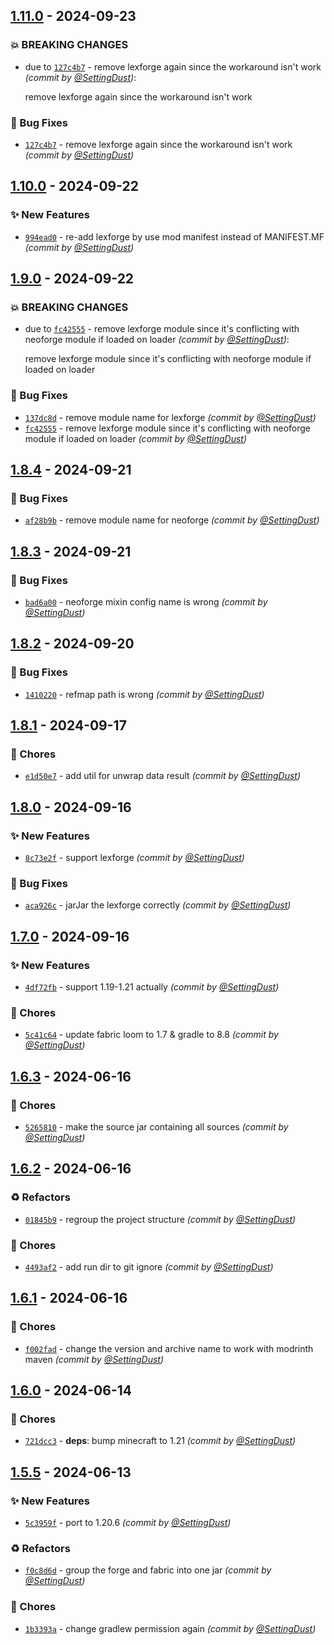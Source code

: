 ## [1.11.0] - 2024-09-23
### :boom: BREAKING CHANGES
- due to [`127c4b7`](https://github.com/SettingDust/kinecraft-serialization/commit/127c4b7f5d522c02ddab7aeb55cd7f65c9c491d1) - remove lexforge again since the workaround isn't work *(commit by [@SettingDust](https://github.com/SettingDust))*:

  remove lexforge again since the workaround isn't work


### :bug: Bug Fixes
- [`127c4b7`](https://github.com/SettingDust/kinecraft-serialization/commit/127c4b7f5d522c02ddab7aeb55cd7f65c9c491d1) - remove lexforge again since the workaround isn't work *(commit by [@SettingDust](https://github.com/SettingDust))*


## [1.10.0] - 2024-09-22
### :sparkles: New Features
- [`994ead0`](https://github.com/SettingDust/kinecraft-serialization/commit/994ead07a4bf728c81307d98fcea41251358db1e) - re-add lexforge by use mod manifest instead of MANIFEST.MF *(commit by [@SettingDust](https://github.com/SettingDust))*


## [1.9.0] - 2024-09-22
### :boom: BREAKING CHANGES
- due to [`fc42555`](https://github.com/SettingDust/kinecraft-serialization/commit/fc42555dfa7caf1297b8a77ffc6b8d44afb4aa31) - remove lexforge module since it's conflicting with neoforge module if loaded on loader *(commit by [@SettingDust](https://github.com/SettingDust))*:

  remove lexforge module since it's conflicting with neoforge module if loaded on loader


### :bug: Bug Fixes
- [`137dc8d`](https://github.com/SettingDust/kinecraft-serialization/commit/137dc8dfec2661aad8c7d54e1db82c6ca7f3a95c) - remove module name for lexforge *(commit by [@SettingDust](https://github.com/SettingDust))*
- [`fc42555`](https://github.com/SettingDust/kinecraft-serialization/commit/fc42555dfa7caf1297b8a77ffc6b8d44afb4aa31) - remove lexforge module since it's conflicting with neoforge module if loaded on loader *(commit by [@SettingDust](https://github.com/SettingDust))*


## [1.8.4] - 2024-09-21
### :bug: Bug Fixes
- [`af28b9b`](https://github.com/SettingDust/kinecraft-serialization/commit/af28b9b11f27a81e8ddb5f2a8e3c470369174bc6) - remove module name for neoforge *(commit by [@SettingDust](https://github.com/SettingDust))*


## [1.8.3] - 2024-09-21
### :bug: Bug Fixes
- [`bad6a00`](https://github.com/SettingDust/kinecraft-serialization/commit/bad6a00ef2f8db4bdaaab4d2d4ea81563364aa98) - neoforge mixin config name is wrong *(commit by [@SettingDust](https://github.com/SettingDust))*


## [1.8.2] - 2024-09-20
### :bug: Bug Fixes
- [`1410220`](https://github.com/SettingDust/kinecraft-serialization/commit/141022002e32dcb40eae876b5f9f72d5a543812f) - refmap path is wrong *(commit by [@SettingDust](https://github.com/SettingDust))*


## [1.8.1] - 2024-09-17
### :wrench: Chores
- [`e1d50e7`](https://github.com/SettingDust/kinecraft-serialization/commit/e1d50e740495cd5617f8c9120fbada7e10c6a432) - add util for unwrap data result *(commit by [@SettingDust](https://github.com/SettingDust))*


## [1.8.0] - 2024-09-16
### :sparkles: New Features
- [`8c73e2f`](https://github.com/SettingDust/kinecraft-serialization/commit/8c73e2f048eb5a5e7bdff4083c62543c23d15a53) - support lexforge *(commit by [@SettingDust](https://github.com/SettingDust))*

### :bug: Bug Fixes
- [`aca926c`](https://github.com/SettingDust/kinecraft-serialization/commit/aca926c7d1be216da87a9ee376be6e4c5ef867fc) - jarJar the lexforge correctly *(commit by [@SettingDust](https://github.com/SettingDust))*


## [1.7.0] - 2024-09-16
### :sparkles: New Features
- [`4df72fb`](https://github.com/SettingDust/kinecraft-serialization/commit/4df72fb6c5847ec0423d726ff02aa6c8a18248e8) - support 1.19-1.21 actually *(commit by [@SettingDust](https://github.com/SettingDust))*

### :wrench: Chores
- [`5c41c64`](https://github.com/SettingDust/kinecraft-serialization/commit/5c41c64c2d41afbdd5fec2f677d5a1cff1b495f3) - update fabric loom to 1.7 & gradle to 8.8 *(commit by [@SettingDust](https://github.com/SettingDust))*


## [1.6.3] - 2024-06-16
### :wrench: Chores
- [`5265810`](https://github.com/SettingDust/kinecraft-serialization/commit/5265810e07a5332adb09cf9ecda34b8f5f78503c) - make the source jar containing all sources *(commit by [@SettingDust](https://github.com/SettingDust))*


## [1.6.2] - 2024-06-16
### :recycle: Refactors
- [`01845b9`](https://github.com/SettingDust/kinecraft-serialization/commit/01845b9ce4b476dcb3ea49b180f641d0863c6809) - regroup the project structure *(commit by [@SettingDust](https://github.com/SettingDust))*

### :wrench: Chores
- [`4493af2`](https://github.com/SettingDust/kinecraft-serialization/commit/4493af2e3700685f9698cf4950995b0ddf5371a9) - add run dir to git ignore *(commit by [@SettingDust](https://github.com/SettingDust))*


## [1.6.1] - 2024-06-16
### :wrench: Chores
- [`f002fad`](https://github.com/SettingDust/kinecraft-serialization/commit/f002fad8aac82fbcfa38a7a72fc6e500d1dfb53f) - change the version and archive name to work with modrinth maven *(commit by [@SettingDust](https://github.com/SettingDust))*


## [1.6.0] - 2024-06-14
### :wrench: Chores
- [`721dcc3`](https://github.com/SettingDust/kinecraft-serialization/commit/721dcc361016752a12c2c32492eceb654c119c57) - **deps**: bump minecraft to 1.21 *(commit by [@SettingDust](https://github.com/SettingDust))*


## [1.5.5] - 2024-06-13
### :sparkles: New Features
- [`5c3959f`](https://github.com/SettingDust/kinecraft-serialization/commit/5c3959f83dac15647cc6f626ebaf34b676829cdd) - port to 1.20.6 *(commit by [@SettingDust](https://github.com/SettingDust))*

### :recycle: Refactors
- [`f0c8d6d`](https://github.com/SettingDust/kinecraft-serialization/commit/f0c8d6d2334a3a335012991b1bfefa4c88eb3e7f) - group the forge and fabric into one jar *(commit by [@SettingDust](https://github.com/SettingDust))*

### :wrench: Chores
- [`1b3393a`](https://github.com/SettingDust/kinecraft-serialization/commit/1b3393af149f41ba4a65af0f412d2aeb3e830c49) - change gradlew permission again *(commit by [@SettingDust](https://github.com/SettingDust))*

[1.5.5]: https://github.com/SettingDust/kinecraft-serialization/compare/1.5.0...1.5.5
[1.6.0]: https://github.com/SettingDust/kinecraft-serialization/compare/1.5.5...1.6.0
[1.6.1]: https://github.com/SettingDust/kinecraft-serialization/compare/1.6.0...1.6.1
[1.6.2]: https://github.com/SettingDust/kinecraft-serialization/compare/1.6.1...1.6.2
[1.6.3]: https://github.com/SettingDust/kinecraft-serialization/compare/1.6.2...1.6.3
[1.7.0]: https://github.com/SettingDust/kinecraft-serialization/compare/1.6.7...1.7.0
[1.8.0]: https://github.com/SettingDust/kinecraft-serialization/compare/1.7.0...1.8.0
[1.8.1]: https://github.com/SettingDust/kinecraft-serialization/compare/1.8.0...1.8.1
[1.8.2]: https://github.com/SettingDust/kinecraft-serialization/compare/1.8.1...1.8.2
[1.8.3]: https://github.com/SettingDust/kinecraft-serialization/compare/1.8.2...1.8.3
[1.8.4]: https://github.com/SettingDust/kinecraft-serialization/compare/1.8.3...1.8.4
[1.9.0]: https://github.com/SettingDust/kinecraft-serialization/compare/1.8.4...1.9.0
[1.10.0]: https://github.com/SettingDust/kinecraft-serialization/compare/1.9.0...1.10.0
[1.11.0]: https://github.com/SettingDust/kinecraft-serialization/compare/1.10.0...1.11.0
